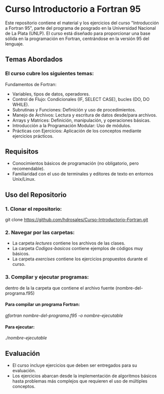 # Curso Introductorio a Fortran 95

Este repositorio contiene el material y los ejercicios del curso "Introducción a Fortran 95", parte del programa de posgrado en la Universidad Nacional de La Plata (UNLP). El curso está diseñado para proporcionar una base sólida en la programación en Fortran, centrándose en la versión 95 del lenguaje.

## Temas Abordados
### El curso cubre los siguientes temas:

Fundamentos de Fortran: 
- Variables, tipos de datos, operadores.
- Control de Flujo: Condicionales (IF, SELECT CASE), bucles (DO, DO WHILE).
- Subrutinas y Funciones: Definición y uso de procedimientos.
- Manejo de Archivos: Lectura y escritura de datos desde/para archivos.
- Arrays y Matrices: Definición, manipulación, y operaciones básicas.
- Introducción a la Programación Modular: Uso de módulos. 
- Prácticas con Ejercicios: Aplicación de los conceptos mediante ejercicios prácticos.

## Requisitos
- Conocimientos básicos de programación (no obligatorio, pero recomendable).
- Familiaridad con el uso de terminales y editores de texto en entornos Unix/Linux.

## Uso del Repositorio

### 1. Clonar el repositorio:


git clone https://github.com/hdrosales/Curso-Introductorio-Fortran.git



### 2. Navegar por las carpetas:

- La carpeta *lectures* contiene los archivos de las clases.
- La carpeta *Codigos-basicos* contiene ejemplos de códigos muy básicos.
- La carpeta *exercises* contiene los ejercicios propuestos durante el curso.

### 3. Compilar y ejecutar programas:
dentro de la la carpeta que contiene el archivo fuente (nombre-del-programa.f95)

#### Para compilar un programa Fortran:

*gfortran nombre-del-programa.f95 -o nombre-ejecutable*

#### Para ejecutar:

*./nombre-ejecutable*

## Evaluación

- El curso incluye ejercicios que deben ser entregados para su evaluación.
- Los ejercicios abarcan desde la implementación de algoritmos básicos hasta problemas más complejos que requieren el uso de múltiples conceptos.



